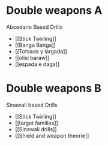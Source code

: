 # Double weapons A 
Abcedario Based Drills
- [[Stick Twirling]]
- [[Banga Banga]]
- [[Totsada y largada]]
- [[olisi baraw]]
- [[espada e daga]]

# Double weapons B
Sinawali based Drills
- [[Stick Twirling]]
- [[target families]]
- [[Sinawali drills]]
- [[Shield and weapon theorie]]